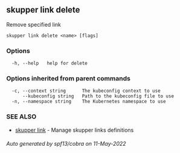## skupper link delete

Remove specified link

```
skupper link delete <name> [flags]
```

### Options

```
  -h, --help   help for delete
```

### Options inherited from parent commands

```
  -c, --context string      The kubeconfig context to use
      --kubeconfig string   Path to the kubeconfig file to use
  -n, --namespace string    The Kubernetes namespace to use
```

### SEE ALSO

* [skupper link](skupper_link.md)	 - Manage skupper links definitions

###### Auto generated by spf13/cobra on 11-May-2022
